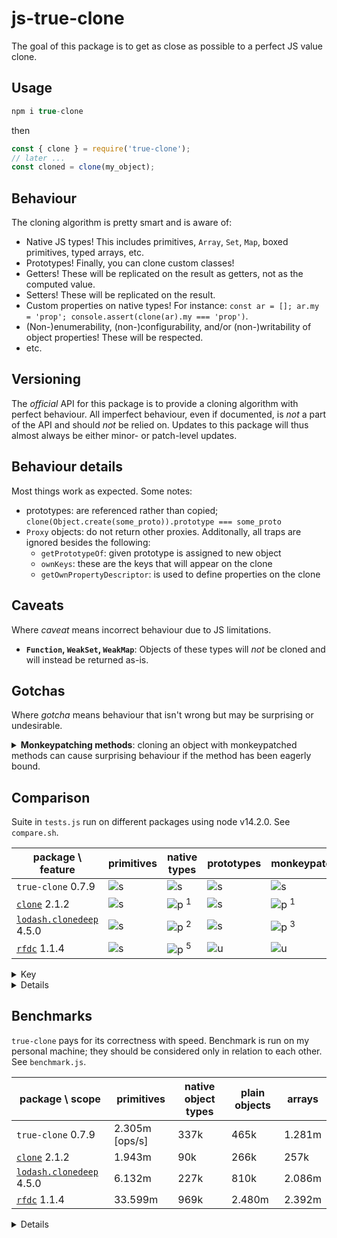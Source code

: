 # js-true-clone

The goal of this package is to get as close as possible to a perfect JS value clone.

## Usage

```js
npm i true-clone
```

then

```js
const { clone } = require('true-clone');
// later ...
const cloned = clone(my_object);
```

## Behaviour

The cloning algorithm is pretty smart and is aware of:
- Native JS types! This includes primitives, `Array`, `Set`, `Map`, boxed primitives, typed arrays, etc.
- Prototypes! Finally, you can clone custom classes!
- Getters! These will be replicated on the result as getters, not as the computed value.
- Setters! These will be replicated on the result.
- Custom properties on native types! For instance: `const ar = []; ar.my = 'prop'; console.assert(clone(ar).my === 'prop')`.
- (Non-)enumerability, (non-)configurability, and/or (non-)writability of object properties! These will be respected.
- etc.

## Versioning

The *official* API for this package is to provide a cloning algorithm with perfect behaviour.
All imperfect behaviour, even if documented, is *not* a part of the API and should *not* be relied on.
Updates to this package will thus almost always be either minor- or patch-level updates.

## Behaviour details

Most things work as expected.
Some notes:

- prototypes: are referenced rather than copied; `clone(Object.create(some_proto)).prototype === some_proto`
- `Proxy` objects: do not return other proxies. Additonally, all traps are ignored besides the following:
  - `getPrototypeOf`: given prototype is assigned to new object
  - `ownKeys`: these are the keys that will appear on the clone
  - `getOwnPropertyDescriptor`: is used to define properties on the clone

## Caveats

Where *caveat* means incorrect behaviour due to JS limitations.

- **`Function`, `WeakSet`, `WeakMap`**: Objects of these types will *not* be cloned and will instead be returned as-is.

## Gotchas

Where *gotcha* means behaviour that isn't wrong but may be surprising or undesirable.

<details>
<summary><b>Monkeypatching methods</b>: cloning an object with monkeypatched methods can cause surprising behaviour if the method has been eagerly bound.</summary>

```js
const list = ['i', 'am'];

// Monkeypatch .toString() to include brackets
const old_toString = Array.prototype.toString.bind(list);
list.toString = () => '[' + old_toString() + ']';

// Works OK
list.push('error');
console.assert(list.toString() === '[i,am,error]');

// Now try cloning it
const { clone } = require('true-clone');
const cloned = clone(list);

// Oh no!
cloned.push('room');
console.assert(cloned.toString() === '[i,am,error]');
```

The issue is that `cloned.toString` shadows `old_toString` which is still boud to `list`.
Thus, calling `cloned.toString` will render the contents of `list`, not `cloned`.

The easiest fix for this is to wait for the `this` argument within the moneypatched call, for instance by replacing
```js
const old_toString = Array.prototype.toString.bind(list);
list.toString = () => '[' + old_toString() + ']';
```
with
```js
list.toString = function() {
  const old_toString = Array.prototype.toString.bind(this);
  return '[' + old_toString() + ']';
}
```
or with
```js
list.toString = function() {
  return '[' + Array.prototype.toString.call(this) + ']';
}
```

Another fix is to use prototyping instead of monkeypatching.
</details>

## Comparison

Suite in `tests.js` run on different packages using node v14.2.0. See `compare.sh`.

| package \ feature             | primitives | native types | prototypes | monkeypatching | relations   | rich properites |
| ----------------------------- | ---------- | ------------ | ---------- | -------------- | ----------- | --------------- |
| `true-clone` 0.7.9            | ![s]       | ![s]         | ![s]       | ![s]           | ![s]        | ![s]            |
| [`clone`][1] 2.1.2            | ![s]       | ![p] <sup>1  | ![s]       | ![p] <sup>1    | ![s]        | ![u]            |
| [`lodash.clonedeep`][2] 4.5.0 | ![s]       | ![p] <sup>2  | ![s]       | ![p] <sup>3    | ![p] <sup>4 | ![u]            |
| [`rfdc`][3] 1.1.4             | ![s]       | ![p] <sup>5  | ![u]       | ![u]           | ![p] <sup>6 | ![u]            |

[s]: https://via.placeholder.com/15/0d0?text=+
[u]: https://via.placeholder.com/15/d00?text=+
[p]: https://via.placeholder.com/15/fc1?text=+

[1]: https://github.com/pvorb/clone
[2]: https://www.npmjs.com/package/lodash.clonedeep
[3]: https://github.com/davidmarkclements/rfdc#readme

<details>
<summary>Key</summary>

![s]: all tests passing; ![u]: no tests passing; ![p]: some tests passing

- **primitives**: supports primitive values
- **native types**: supports certain native types such as `Array` and `Set`
- **prototypes**: supports objects with prototypes
- **monkeypatching**: copies over monkeypatched attributes
  - e.g. `const ar = []; ar.my = 'prop'; console.assert(clone(ar).my === 'prop')`
- **relations**: preserves relational identity, such as in cyclic and diamond-shaped structures
  - *cyclic* e.g. e.g. `const ar = []; ar.push(ar);`
  - *diamonds* e.g. `const child = { i_am: 'child' }; const parent = { child_a: child, child_b: child };`
- **rich properties**: getters and setters etc.
</details>

<details>
<summary>Details</summary>

- <sup>`1`</sup>: fails for `Number`, `String`, `ArrayBuffer`, `DataView`, errors types, and typed arrays.
- <sup>`2`</sup>: fails for sparse arrays, `BigInt64Array`, `BigUint64Array`, and error types
- <sup>`3`</sup>: fails for `Array`, `BigInt64Array`, `BigUint64Array`, and error types
- <sup>`4`</sup>: fails for cyclic `Map` and `Set` objects
- <sup>`5`</sup>: fails for `Number`, `String`, `Boolean`, `RegExp`, `Map`, `Set`, `ArrayBuffer`, `DataView`, typed arrays, and error types.
- <sup>`6`</sup>: fails for diamond shapes and cyclic non-`Object` values
</details>

## Benchmarks

`true-clone` pays for its correctness with speed.
Benchmark is run on my personal machine; they should be considered only in relation to each other.
See `benchmark.js`.

| package \ scope               | primitives     | native object types | plain objects | arrays |
| ----------------------------- | -------------- | ------------------- | ------------- | ------ |
| `true-clone` 0.7.9            | 2.305m [ops/s] | 337k                | 465k          | 1.281m |
| [`clone`][1] 2.1.2            | 1.943m         | 90k                 | 266k          | 257k   |
| [`lodash.clonedeep`][2] 4.5.0 | 6.132m         | 227k                | 810k          | 2.086m |
| [`rfdc`][3] 1.1.4             | 33.599m        | 969k                | 2.480m        | 2.392m |

<details>
<summary>Details</summary>

- primitives: primitive objects; test case `primitive`
- native object types: `Array`, `Map`, `Set`, and `Boolean`; test case `obj types`
- plain objects: JSON-able object; test case `Object :: plain small`
- arrays: small, dense, non-monkeypatched arrays of primitive values; test case `Array :: pure hom dense_ small`
</details>
